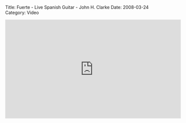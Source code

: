 Title: Fuerte - Live Spanish Guitar - John H. Clarke
Date: 2008-03-24
Category: Video

<iframe width="560" height="315" src="https://www.youtube.com/embed/8s3YiVE7qA8" title="YouTube video player" frameborder="0" allow="accelerometer; autoplay; clipboard-write; encrypted-media; gyroscope; picture-in-picture" allowfullscreen></iframe>

